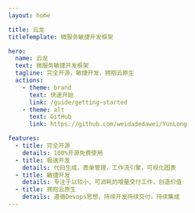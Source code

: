 ```yaml
---
layout: home

title: 云龙
titleTemplate: 微服务敏捷开发框架

hero:
  name: 云龙
  text: 微服务敏捷开发框架
  tagline: 完全开源，敏捷开发，拥抱云原生
  actions:
    - theme: brand
      text: 快速开始
      link: /guide/getting-started
    - theme: alt
      text: GitHub
      link: https://github.com/weidadedawei/YunLong

features:
  - title: 完全开源
    details: 100%开源免费使用
  - title: 极速开发
    details: 代码生成，表单管理，工作流引擎，可视化图表
  - title: 敏捷开发
    details: 专注于以较小、可消耗的增量交付工作，创造价值
  - title: 拥抱云原生
    details: 遵循Devops思想，持续开发持续交付，持续集成
---
```

